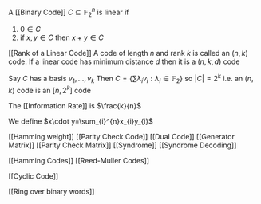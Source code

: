 A [[Binary Code]] $C\subseteq \mathbb{F}_{2}^{n}$ is linear if
1. $0\in C$
2. if $x,y\in C$ then $x+y\in C$

[[Rank of a Linear Code]]
A code of length $n$ and rank $k$ is called an $(n,k)$ code. 
If a linear code has minimum distance $d$ then it is a $(n,k,d)$ code

Say $C$ has a basis $v_{1},\dots,v_{k}$
Then $C=\left\{  \sum \lambda_{i}v_{i}:\lambda_{i}\in \mathbb{F}_{2}  \right\}$ so $\lvert C \rvert=2^{k}$
i.e. an $(n,k)$ code is an $[n,2^{k}]$ code

The [[Information Rate]] is $\frac{k}{n}$

We define $x\cdot y=\sum_{i}^{n}x_{i}y_{i}$

[[Hamming weight]]
[[Parity Check Code]]
[[Dual Code]]
[[Generator Matrix]]
[[Parity Check Matrix]]
[[Syndrome]]
[[Syndrome Decoding]]

[[Hamming Codes]]
[[Reed-Muller Codes]]

[[Cyclic Code]]


[[Ring over binary words]]

